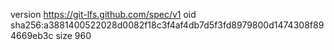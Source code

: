 version https://git-lfs.github.com/spec/v1
oid sha256:a3881400522028d0082f18c3f4af4db7d5f3fd8979800d1474308f894669eb3c
size 960
